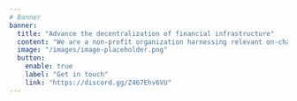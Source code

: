 ```yaml
---
# Banner
banner:
  title: "Advance the decentralization of financial infrastructure"
  content: "We are a non-profit organization harnessing relevant on-chain and off-chain resources to support decentralized finance (DeFi) on its mission to transform financial services into a secure, transparent and inclusive public infrastructure."
  image: "/images/image-placeholder.png"
  button:
    enable: true
    label: "Get in touch"
    link: "https://discord.gg/Z467Ehv6VU"
---
```

